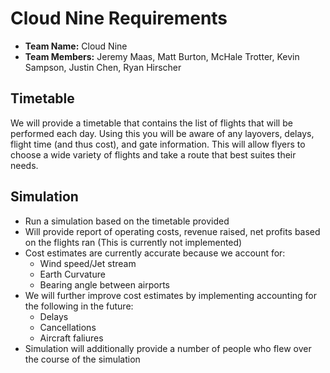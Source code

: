 # Cloud Nine Requirements

- **Team Name:** Cloud Nine  
- **Team Members:** Jeremy Maas, Matt Burton, McHale Trotter, Kevin Sampson, Justin Chen, Ryan Hirscher

## Timetable

We will provide a timetable that contains the list of flights that will be performed each day. Using this you will be aware of any layovers, delays, flight time (and thus cost), and gate information. This will allow flyers to choose a wide variety of flights and take a route that best suites their needs.

## Simulation 

- Run a simulation based on the timetable provided 
- Will provide report of operating costs, revenue raised, net profits based on the flights ran (This is currently not implemented)
- Cost estimates are currently accurate because we account for:
    - Wind speed/Jet stream
    - Earth Curvature 
    - Bearing angle between airports
- We will further improve cost estimates by implementing accounting for the following in the future:
    - Delays
    - Cancellations
    - Aircraft faliures
- Simulation will additionally provide a number of people who flew over the course of the simulation